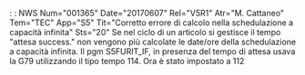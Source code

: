  :  : NWS Num="001365" Date="20170607" Rel="V5R1" Atr="M. Cattaneo" Tem="TEC" App="S5" Tit="Corretto errore di calcolo nella schedulazione a capacità infinita" Sts="20"
Se nel ciclo di un articolo si gestisce il tempo "attesa success." non vengono più calcolate le date/ore della schedulazione a capacità infinita.
Il pgm S5FURIT_IF, in presenza del tempo di attesa usava la G79 utilizzando il tipo tempo 114. Ora
è stato impostato a 112
